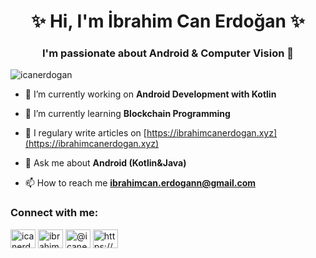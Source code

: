 
<h1 align="center">  &#x2728; Hi, I'm İbrahim Can Erdoğan  &#x2728;</h1>
<h3 align="center">I'm passionate about Android & Computer Vision &#128147;</h3>

<p align="left"> <img src="https://komarev.com/ghpvc/?username=icanerdogan&label=Profile%20views&color=0e75b6&style=flat" alt="icanerdogan" /> </p>

- 🔭 I’m currently working on **Android Development with Kotlin**

- 🌱 I’m currently learning **Blockchain Programming**

- 📝 I regulary write articles on [https://ibrahimcanerdogan.xyz](https://ibrahimcanerdogan.xyz)

- 💬 Ask me about **Android (Kotlin&Java)**

- 📫 How to reach me **ibrahimcan.erdogann@gmail.com**

<p align="left">
<h3 align="left">Connect with me:</h3>
<a href="https://twitter.com/icanerdogann" target="blank"><img align="center" src="https://cdn.jsdelivr.net/npm/simple-icons@3.0.1/icons/twitter.svg" alt="icanerdogann" height="30" width="40" /></a>
<a href="https://linkedin.com/in/ibrahimcanerdogan" target="blank"><img align="center" src="https://cdn.jsdelivr.net/npm/simple-icons@3.0.1/icons/linkedin.svg" alt="ibrahimcanerdogan" height="30" width="40" /></a>
<a href="https://medium.com/@icanerdogan" target="blank"><img align="center" src="https://cdn.jsdelivr.net/npm/simple-icons@3.0.1/icons/medium.svg" alt="@icanerdogan" height="30" width="40" /></a>
<a href="https://www.youtube.com/channel/UCevIikvuddEfPCBECo8UGLg?view_as=subscriber" target="blank"><img align="center" src="https://cdn.jsdelivr.net/npm/simple-icons@3.0.1/icons/youtube.svg" alt="https://www.youtube.com/channel/uceviikvuddefpcbeco8uglg?view_as=subscriber" height="30" width="40" /></a>
</p>
